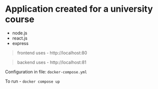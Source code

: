 # Application created for a university course

* node.js
* react.js
* express

> frontend uses - http://localhost:80

>backend uses - http://localhost:81

Configuration in file: `docker-compose.yml`

To run - `docker compose up`

